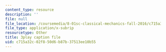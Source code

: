 ```yaml
---
content_type: resource
description: ''
file: null
file_location: /coursemedia/8-01sc-classical-mechanics-fall-2016/c715a32c02f850d6b87b37513ee10b55_efpiHD_2O8E.vtt
file_type: application/x-subrip
resourcetype: Other
title: 3play caption file
uid: c715a32c-02f8-50d6-b87b-37513ee10b55
---
```


